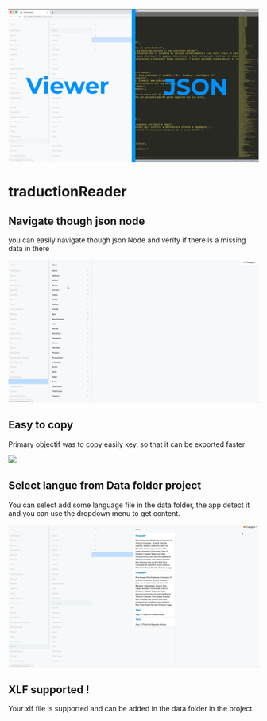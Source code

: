 ![](./img/Half-Half.png)
# traductionReader


## Navigate though json node
you can easily navigate though json Node and verify if there is a missing data in there

![](./img/Navigate.gif)



## Easy to copy
Primary objectif was to copy easily key, so that it can be exported faster

![](./img/easy-to-copy.gif)




## Select langue from Data folder project
You can select add some language file in the data folder, the app detect it and you can use the dropdown menu to get content.

![](./img/langue.gif)




## XLF supported !
Your xlf file is supported and can be added in the data folder in the project. 